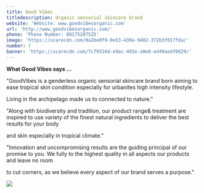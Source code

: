 ```yaml
---
title: Good Vibes
titledescription: Organic sensorial skincare brand
website: 'Website: www.goodvibesorganic.com'
url: 'http://www.goodvibesorganic.com/'
phone: 'Phone Number: 08175207525'
image: 'https://ucarecdn.com/0a2be8f9-9e53-430a-9482-372b3f017fda/'
number: 7
banner: 'https://ucarecdn.com/7c79316d-e9ac-403e-a0e8-ed49aedf0d29/'
---
```

**What Good Vibes says ...**

"GoodVibes is a genderless organic sensorial skincare brand born aiming to ease tropical skin condition especially for urbanites high intensity lifestyle.

Living in the archipelago made us to connected to nature."

"Along with biodiversity and tradition, our product range& treatment are inspired to use variety of the finest natural ingredients to deliver the best results for your body

and skin especially in tropical climate."

"Innovation and uncompromising results are the guiding principal of our promise to you. We fully to the highest quality in all aspects our products and leave no room

to cut corners, as we believe every aspect of our brand serves a purpose."

![](https://ucarecdn.com/52d003d8-ebe0-4802-8121-b90464b2e003/)
